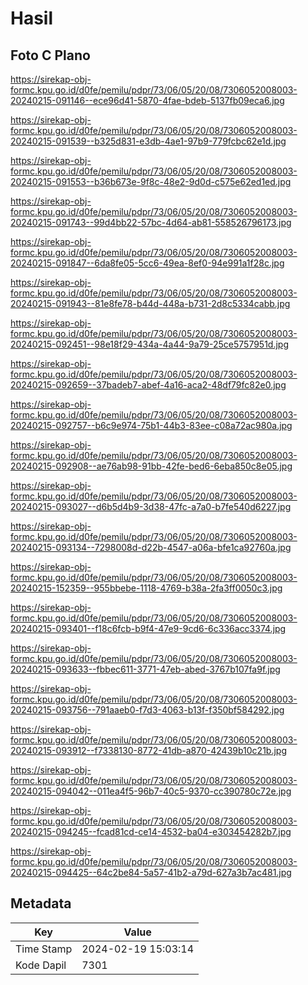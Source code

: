 # Hasil

## Foto C Plano

https://sirekap-obj-formc.kpu.go.id/d0fe/pemilu/pdpr/73/06/05/20/08/7306052008003-20240215-091146--ece96d41-5870-4fae-bdeb-5137fb09eca6.jpg

https://sirekap-obj-formc.kpu.go.id/d0fe/pemilu/pdpr/73/06/05/20/08/7306052008003-20240215-091539--b325d831-e3db-4ae1-97b9-779fcbc62e1d.jpg

https://sirekap-obj-formc.kpu.go.id/d0fe/pemilu/pdpr/73/06/05/20/08/7306052008003-20240215-091553--b36b673e-9f8c-48e2-9d0d-c575e62ed1ed.jpg

https://sirekap-obj-formc.kpu.go.id/d0fe/pemilu/pdpr/73/06/05/20/08/7306052008003-20240215-091743--99d4bb22-57bc-4d64-ab81-558526796173.jpg

https://sirekap-obj-formc.kpu.go.id/d0fe/pemilu/pdpr/73/06/05/20/08/7306052008003-20240215-091847--6da8fe05-5cc6-49ea-8ef0-94e991a1f28c.jpg

https://sirekap-obj-formc.kpu.go.id/d0fe/pemilu/pdpr/73/06/05/20/08/7306052008003-20240215-091943--81e8fe78-b44d-448a-b731-2d8c5334cabb.jpg

https://sirekap-obj-formc.kpu.go.id/d0fe/pemilu/pdpr/73/06/05/20/08/7306052008003-20240215-092451--98e18f29-434a-4a44-9a79-25ce5757951d.jpg

https://sirekap-obj-formc.kpu.go.id/d0fe/pemilu/pdpr/73/06/05/20/08/7306052008003-20240215-092659--37badeb7-abef-4a16-aca2-48df79fc82e0.jpg

https://sirekap-obj-formc.kpu.go.id/d0fe/pemilu/pdpr/73/06/05/20/08/7306052008003-20240215-092757--b6c9e974-75b1-44b3-83ee-c08a72ac980a.jpg

https://sirekap-obj-formc.kpu.go.id/d0fe/pemilu/pdpr/73/06/05/20/08/7306052008003-20240215-092908--ae76ab98-91bb-42fe-bed6-6eba850c8e05.jpg

https://sirekap-obj-formc.kpu.go.id/d0fe/pemilu/pdpr/73/06/05/20/08/7306052008003-20240215-093027--d6b5d4b9-3d38-47fc-a7a0-b7fe540d6227.jpg

https://sirekap-obj-formc.kpu.go.id/d0fe/pemilu/pdpr/73/06/05/20/08/7306052008003-20240215-093134--7298008d-d22b-4547-a06a-bfe1ca92760a.jpg

https://sirekap-obj-formc.kpu.go.id/d0fe/pemilu/pdpr/73/06/05/20/08/7306052008003-20240215-152359--955bbebe-1118-4769-b38a-2fa3ff0050c3.jpg

https://sirekap-obj-formc.kpu.go.id/d0fe/pemilu/pdpr/73/06/05/20/08/7306052008003-20240215-093401--f18c6fcb-b9f4-47e9-9cd6-6c336acc3374.jpg

https://sirekap-obj-formc.kpu.go.id/d0fe/pemilu/pdpr/73/06/05/20/08/7306052008003-20240215-093633--fbbec611-3771-47eb-abed-3767b107fa9f.jpg

https://sirekap-obj-formc.kpu.go.id/d0fe/pemilu/pdpr/73/06/05/20/08/7306052008003-20240215-093756--791aaeb0-f7d3-4063-b13f-f350bf584292.jpg

https://sirekap-obj-formc.kpu.go.id/d0fe/pemilu/pdpr/73/06/05/20/08/7306052008003-20240215-093912--f7338130-8772-41db-a870-42439b10c21b.jpg

https://sirekap-obj-formc.kpu.go.id/d0fe/pemilu/pdpr/73/06/05/20/08/7306052008003-20240215-094042--011ea4f5-96b7-40c5-9370-cc390780c72e.jpg

https://sirekap-obj-formc.kpu.go.id/d0fe/pemilu/pdpr/73/06/05/20/08/7306052008003-20240215-094245--fcad81cd-ce14-4532-ba04-e303454282b7.jpg

https://sirekap-obj-formc.kpu.go.id/d0fe/pemilu/pdpr/73/06/05/20/08/7306052008003-20240215-094425--64c2be84-5a57-41b2-a79d-627a3b7ac481.jpg


## Metadata

| Key        | Value               |
| ---------- | ------------------- |
| Time Stamp | 2024-02-19 15:03:14 |
| Kode Dapil | 7301                |



